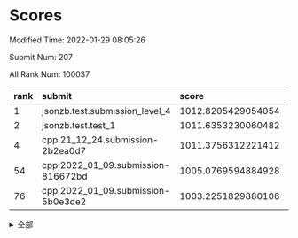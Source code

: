 # Scores

Modified Time: 2022-01-29 08:05:26

Submit Num: 207

All Rank Num: 100037

| rank |               submit               |       score        |       sigma        | pk_num |
| :--- | :--------------------------------- | :----------------- | :----------------- | :----- |
| 1    | jsonzb.test.submission_level_4     | 1012.8205429054054 | 0.7896005101212794 | 1936   |
| 2    | jsonzb.test.test_1                 | 1011.6353230060482 | 0.7808579354669246 | 1931   |
| 4    | cpp.21_12_24.submission-2b2ea0d7   | 1011.3756312221412 | 0.7515620320232165 | 1927   |
| 54   | cpp.2022_01_09.submission-816672bd | 1005.0769594884928 | 0.7345859641968785 | 1939   |
| 76   | cpp.2022_01_09.submission-5b0e3de2 | 1003.2251829880106 | 0.7133712476004865 | 1934   |


<details>
<summary>全部</summary>

| rank |                 submit                 |       score        |       sigma        | pk_num |
| :--- | :------------------------------------- | :----------------- | :----------------- | :----- |
| 1    | jsonzb.test.submission_level_4         | 1012.8205429054054 | 0.7896005101212794 | 1936   |
| 2    | jsonzb.test.test_1                     | 1011.6353230060482 | 0.7808579354669246 | 1931   |
| 3    | gobigger.level_3.submission_level_3_19 | 1011.6022878826511 | 0.7792005758680588 | 1934   |
| 4    | cpp.21_12_24.submission-2b2ea0d7       | 1011.3756312221412 | 0.7515620320232165 | 1927   |
| 5    | gobigger.level_3.submission_level_3_24 | 1010.9777586718775 | 0.7689355574201232 | 1936   |
| 6    | gobigger.level_3.submission_level_3_18 | 1010.8804717028081 | 0.7694962493161807 | 1931   |
| 7    | gobigger.level_3.submission_level_3_49 | 1010.8345386326909 | 0.7879164658731909 | 1933   |
| 8    | gobigger.level_3.submission_level_3_6  | 1010.6400175381406 | 0.7592699531652367 | 1936   |
| 9    | gobigger.level_3.submission_level_3_41 | 1010.5663155318937 | 0.7784998232881933 | 1936   |
| 10   | gobigger.level_3.submission_level_3_10 | 1010.4638837762689 | 0.7431688658253164 | 1933   |
| 11   | gobigger.level_3.submission_level_3_47 | 1010.4005025791658 | 0.7539936983053427 | 1933   |
| 12   | gobigger.level_3.submission_level_3_21 | 1010.3780875584716 | 0.7752215118964206 | 1929   |
| 13   | gobigger.level_3.submission_level_3_12 | 1010.3546332817239 | 0.7492459305156342 | 1928   |
| 14   | gobigger.level_3.submission_level_3_30 | 1010.2814460588944 | 0.7563811314714283 | 1933   |
| 15   | gobigger.level_3.submission_level_3_8  | 1010.2362930163725 | 0.7585102944870853 | 1933   |
| 16   | gobigger.level_3.submission_level_3_13 | 1010.1752967767096 | 0.7539960227986977 | 1932   |
| 17   | gobigger.level_3.submission_level_3_7  | 1010.1731847729385 | 0.7518258460714403 | 1935   |
| 18   | gobigger.level_3.submission_level_3_44 | 1010.1719310838826 | 0.7516222724601804 | 1936   |
| 19   | gobigger.level_3.submission_level_3_33 | 1010.0910412920225 | 0.7591294068805928 | 1932   |
| 20   | gobigger.level_3.submission_level_3_2  | 1010.0817007443774 | 0.7752258224238864 | 1933   |
| 21   | gobigger.level_3.submission_level_3_37 | 1009.985292244348  | 0.7470051803892307 | 1934   |
| 22   | gobigger.level_3.submission_level_3_38 | 1009.9822378033491 | 0.7862743212878099 | 1934   |
| 23   | gobigger.level_3.submission_level_3_45 | 1009.9801739606318 | 0.7791908236338723 | 1930   |
| 24   | gobigger.level_3.submission_level_3_43 | 1009.9388558666321 | 0.7625927299606748 | 1932   |
| 25   | gobigger.level_3.submission_level_3_40 | 1009.9335488377291 | 0.7641729614703497 | 1933   |
| 26   | gobigger.level_3.submission_level_3_48 | 1009.9277910833024 | 0.7662950583382011 | 1934   |
| 27   | gobigger.level_3.submission_level_3_46 | 1009.8520461612472 | 0.7467771714593033 | 1930   |
| 28   | gobigger.level_3.submission_level_3_9  | 1009.8225781287913 | 0.7432721104525413 | 1932   |
| 29   | gobigger.level_3.submission_level_3_14 | 1009.8128184830982 | 0.7562068638394703 | 1931   |
| 30   | gobigger.level_3.submission_level_3_1  | 1009.793990629023  | 0.7439802103997389 | 1932   |
| 31   | gobigger.level_3.submission_level_3_26 | 1009.7423619116616 | 0.759368993174879  | 1934   |
| 32   | gobigger.level_3.submission_level_3_32 | 1009.7297435159834 | 0.7582632256933872 | 1933   |
| 33   | gobigger.level_3.submission_level_3_17 | 1009.694808195667  | 0.7490116431215822 | 1934   |
| 34   | gobigger.level_3.submission_level_3_11 | 1009.691094197912  | 0.7487832924527017 | 1935   |
| 35   | gobigger.level_3.submission_level_3_34 | 1009.6835315730511 | 0.7471868650090109 | 1929   |
| 36   | gobigger.level_3.submission_level_3_35 | 1009.6635408464888 | 0.7388381847621436 | 1933   |
| 37   | gobigger.level_3.submission_level_3_4  | 1009.6295930032561 | 0.7632009427615103 | 1936   |
| 38   | gobigger.level_3.submission_level_3_22 | 1009.5637230984439 | 0.7465213128509556 | 1934   |
| 39   | gobigger.level_3.submission_level_3_0  | 1009.5379815127624 | 0.753998812829689  | 1934   |
| 40   | gobigger.level_3.submission_level_3_29 | 1009.4986966405031 | 0.7357405125135882 | 1927   |
| 41   | gobigger.level_3.submission_level_3_31 | 1009.420912979737  | 0.7484079280919853 | 1933   |
| 42   | gobigger.level_3.submission_level_3_25 | 1009.3757557233151 | 0.7736385016581163 | 1939   |
| 43   | gobigger.level_3.submission_level_3_27 | 1009.3643491056303 | 0.7680331580544123 | 1935   |
| 44   | gobigger.level_3.submission_level_3_3  | 1009.324044048946  | 0.7376179537585472 | 1930   |
| 45   | gobigger.level_3.submission_level_3_16 | 1009.3074940162616 | 0.7518414050514876 | 1931   |
| 46   | gobigger.level_3.submission_level_3_5  | 1009.2523711220813 | 0.7398251721545401 | 1933   |
| 47   | gobigger.level_3.submission_level_3_23 | 1009.1327401091568 | 0.7424176851375434 | 1932   |
| 48   | gobigger.level_3.submission_level_3_15 | 1009.12508258634   | 0.7299813942223484 | 1939   |
| 49   | gobigger.level_3.submission_level_3_42 | 1009.0824038223781 | 0.7640826204749183 | 1930   |
| 50   | gobigger.level_3.submission_level_3_36 | 1008.9845902401628 | 0.7531588996215067 | 1931   |
| 51   | gobigger.level_3.submission_level_3_39 | 1008.9835429067731 | 0.7552104106963039 | 1932   |
| 52   | gobigger.level_3.submission_level_3_28 | 1008.8733732447719 | 0.7416078524711824 | 1930   |
| 53   | gobigger.level_3.submission_level_3_20 | 1008.8543889868588 | 0.7440563240314111 | 1936   |
| 54   | cpp.2022_01_09.submission-816672bd     | 1005.0769594884928 | 0.7345859641968785 | 1939   |
| 55   | gobigger.level_1.submission_level_1_5  | 1005.0244928664885 | 0.7401067754111965 | 1930   |
| 56   | gobigger.level_1.submission_level_1_27 | 1004.643445763106  | 0.7212598123011738 | 1938   |
| 57   | gobigger.level_1.submission_level_1_21 | 1004.2979541862697 | 0.7290899978334582 | 1937   |
| 58   | gobigger.level_1.submission_level_1_36 | 1004.2783884826409 | 0.720863730123711  | 1934   |
| 59   | gobigger.level_1.submission_level_1_25 | 1004.2081007773551 | 0.7213657328917451 | 1935   |
| 60   | gobigger.level_1.submission_level_1_34 | 1004.171694173955  | 0.7066521623725733 | 1933   |
| 61   | gobigger.level_1.submission_level_1_6  | 1004.1162543579911 | 0.722049566722639  | 1937   |
| 62   | gobigger.level_1.submission_level_1_44 | 1004.0180951487569 | 0.7168363261844914 | 1925   |
| 63   | gobigger.level_1.submission_level_1_13 | 1003.9461598625422 | 0.7130056310283921 | 1929   |
| 64   | gobigger.level_1.submission_level_1_0  | 1003.9176492836295 | 0.7183746718085409 | 1933   |
| 65   | gobigger.level_1.submission_level_1_20 | 1003.8587697399726 | 0.7150684324078905 | 1930   |
| 66   | gobigger.level_1.submission_level_1_46 | 1003.7927752844404 | 0.7129936439318828 | 1931   |
| 67   | gobigger.level_1.submission_level_1_33 | 1003.7655932951113 | 0.7214022579507695 | 1934   |
| 68   | gobigger.level_1.submission_level_1_12 | 1003.7613462434447 | 0.7158030763172923 | 1932   |
| 69   | gobigger.level_1.submission_level_1_16 | 1003.7468876636224 | 0.7195057222362998 | 1930   |
| 70   | gobigger.level_1.submission_level_1_42 | 1003.7413665734658 | 0.7168438638697805 | 1936   |
| 71   | gobigger.level_1.submission_level_1_22 | 1003.682364225908  | 0.7179521157292659 | 1935   |
| 72   | gobigger.level_1.submission_level_1_9  | 1003.4535384974695 | 0.717837226172882  | 1931   |
| 73   | gobigger.level_1.submission_level_1_2  | 1003.3806456911758 | 0.7151658997952266 | 1934   |
| 74   | gobigger.level_1.submission_level_1_14 | 1003.3306009777299 | 0.7293485781517549 | 1934   |
| 75   | gobigger.level_1.submission_level_1_28 | 1003.2792614176725 | 0.7188589708386344 | 1932   |
| 76   | cpp.2022_01_09.submission-5b0e3de2     | 1003.2251829880106 | 0.7133712476004865 | 1934   |
| 77   | gobigger.level_1.submission_level_1_43 | 1003.2182954142698 | 0.7136667772412453 | 1933   |
| 78   | gobigger.level_1.submission_level_1_17 | 1003.1817538150663 | 0.7146548096222303 | 1935   |
| 79   | gobigger.level_1.submission_level_1_19 | 1003.179974358361  | 0.710257834007461  | 1932   |
| 80   | gobigger.level_1.submission_level_1_26 | 1003.1758673099755 | 0.7190928041902336 | 1932   |
| 81   | gobigger.level_1.submission_level_1_30 | 1003.1659763553018 | 0.7134964372053635 | 1928   |
| 82   | gobigger.level_1.submission_level_1_1  | 1003.1015663213788 | 0.714010668067     | 1932   |
| 83   | gobigger.level_1.submission_level_1_24 | 1003.0470740060899 | 0.7080207847693689 | 1937   |
| 84   | gobigger.level_1.submission_level_1_41 | 1002.9956553071825 | 0.7212946314546315 | 1933   |
| 85   | gobigger.level_1.submission_level_1_8  | 1002.9772208387498 | 0.7214358735846611 | 1941   |
| 86   | gobigger.level_1.submission_level_1_4  | 1002.9434175850438 | 0.7068583230686045 | 1935   |
| 87   | gobigger.level_1.submission_level_1_32 | 1002.9178396350285 | 0.7095666672874946 | 1930   |
| 88   | gobigger.level_1.submission_level_1_37 | 1002.8515266977524 | 0.6999130049896704 | 1939   |
| 89   | gobigger.level_1.submission_level_1_10 | 1002.7740173131615 | 0.7125212305933947 | 1932   |
| 90   | gobigger.level_1.submission_level_1_15 | 1002.7712376256843 | 0.7083505403672523 | 1939   |
| 91   | gobigger.level_1.submission_level_1_47 | 1002.7446770181892 | 0.7083593869701332 | 1932   |
| 92   | gobigger.level_1.submission_level_1_29 | 1002.719764509335  | 0.7167660477486008 | 1937   |
| 93   | gobigger.level_1.submission_level_1_35 | 1002.6944288466664 | 0.7069847723399318 | 1938   |
| 94   | gobigger.level_1.submission_level_1_38 | 1002.6451800819972 | 0.7083771424983685 | 1930   |
| 95   | gobigger.level_1.submission_level_1_18 | 1002.6150142493922 | 0.7070302253019795 | 1929   |
| 96   | gobigger.level_1.submission_level_1_31 | 1002.6012173231783 | 0.721657796526732  | 1935   |
| 97   | gobigger.level_1.submission_level_1_45 | 1002.4155570153468 | 0.7107591229996127 | 1931   |
| 98   | gobigger.level_1.submission_level_1_48 | 1002.390531640846  | 0.7185155524440974 | 1930   |
| 99   | gobigger.level_1.submission_level_1_40 | 1002.3511251413381 | 0.7202754679607821 | 1934   |
| 100  | gobigger.level_1.submission_level_1_11 | 1002.2717942154698 | 0.7164631073908058 | 1928   |
| 101  | gobigger.level_1.submission_level_1_49 | 1002.2406700770862 | 0.7092649776595604 | 1937   |
| 102  | gobigger.level_1.submission_level_1_39 | 1002.2084471601346 | 0.7050097577844338 | 1929   |
| 103  | gobigger.level_1.submission_level_1_3  | 1002.0525073669843 | 0.713663549437168  | 1932   |
| 104  | gobigger.level_1.submission_level_1_7  | 1001.8441009155014 | 0.7119503261419731 | 1931   |
| 105  | gobigger.level_1.submission_level_1_23 | 1001.4378394318987 | 0.7096667783434745 | 1933   |
| 106  | gobigger.random.submission_random_31   | 997.5886088255808  | 0.700137140119392  | 1935   |
| 107  | gobigger.random.submission_random_35   | 997.2560547937628  | 0.7092375084830471 | 1931   |
| 108  | gobigger.random.submission_random_38   | 996.9019623413127  | 0.7094936248400858 | 1931   |
| 109  | gobigger.random.submission_random_37   | 996.8680554340597  | 0.7035063370034708 | 1935   |
| 110  | gobigger.random.submission_random_15   | 996.7774003241485  | 0.7160077667007753 | 1934   |
| 111  | gobigger.random.submission_random_29   | 996.7706054511241  | 0.7112143091351439 | 1933   |
| 112  | gobigger.random.submission_random_41   | 996.6006903189189  | 0.7208105906238023 | 1935   |
| 113  | gobigger.random.submission_random_47   | 996.599322105169   | 0.7124429008693796 | 1931   |
| 114  | gobigger.random.submission_random_11   | 996.5958831899216  | 0.7017138565411354 | 1933   |
| 115  | gobigger.random.submission_random_22   | 996.5785652248645  | 0.7081780656394017 | 1931   |
| 116  | gobigger.random.submission_random_16   | 996.5573367588195  | 0.7239041596008289 | 1935   |
| 117  | gobigger.random.submission_random_0    | 996.5269220697168  | 0.7246269852870244 | 1927   |
| 118  | gobigger.random.submission_random_3    | 996.4755934596559  | 0.6991728279959458 | 1935   |
| 119  | gobigger.random.submission_random_18   | 996.4618438906358  | 0.7026751715067494 | 1933   |
| 120  | gobigger.random.submission_random_17   | 996.3973438887602  | 0.699717950835202  | 1935   |
| 121  | gobigger.random.submission_random_25   | 996.3513265818551  | 0.7047109798846654 | 1932   |
| 122  | gobigger.random.submission_random_36   | 996.2481292159357  | 0.7098578193302311 | 1929   |
| 123  | gobigger.random.submission_random_28   | 996.2366112005325  | 0.7065639483123006 | 1932   |
| 124  | gobigger.random.submission_random_45   | 996.2307751692545  | 0.6932536837273126 | 1931   |
| 125  | gobigger.random.submission_random_23   | 996.1434955766488  | 0.7083498070359977 | 1936   |
| 126  | gobigger.random.submission_random_43   | 996.1164286414889  | 0.6998149011800766 | 1934   |
| 127  | gobigger.random.submission_random_21   | 996.1152313177811  | 0.710393179987069  | 1936   |
| 128  | gobigger.random.submission_random_6    | 996.089963281792   | 0.7098305107720237 | 1936   |
| 129  | gobigger.random.submission_random_40   | 996.0778336634881  | 0.7141659775351998 | 1935   |
| 130  | gobigger.random.submission_random_14   | 995.9696011620807  | 0.7075924437816093 | 1931   |
| 131  | gobigger.random.submission_random_12   | 995.9037104160526  | 0.70839409348338   | 1939   |
| 132  | gobigger.random.submission_random_39   | 995.8795986578199  | 0.6947758557804106 | 1936   |
| 133  | gobigger.random.submission_random_32   | 995.8713053226206  | 0.7201957206625794 | 1934   |
| 134  | gobigger.random.submission_random_7    | 995.8685396899582  | 0.7157413663885361 | 1934   |
| 135  | gobigger.random.submission_random_9    | 995.861406941437   | 0.6941742472541501 | 1934   |
| 136  | gobigger.random.submission_random_19   | 995.8530890694415  | 0.7105941527172106 | 1935   |
| 137  | gobigger.random.submission_random_30   | 995.7687750601054  | 0.7119485991447454 | 1936   |
| 138  | gobigger.random.submission_random_10   | 995.7407114559932  | 0.7268671528166109 | 1940   |
| 139  | gobigger.random.submission_random_20   | 995.7197802843029  | 0.7174841727448271 | 1931   |
| 140  | gobigger.random.submission_random_42   | 995.605986514733   | 0.7091715842392304 | 1931   |
| 141  | gobigger.random.submission_random_44   | 995.6017291849706  | 0.7097130277554649 | 1933   |
| 142  | gobigger.random.submission_random_13   | 995.5714862224324  | 0.7179837076571239 | 1930   |
| 143  | gobigger.random.submission_random_4    | 995.5491725635014  | 0.7189095281233936 | 1932   |
| 144  | gobigger.random.submission_random_33   | 995.5204332003     | 0.7140076829847009 | 1931   |
| 145  | gobigger.random.submission_random_49   | 995.5158096669048  | 0.7095654229281213 | 1934   |
| 146  | gobigger.random.submission_random_46   | 995.4766577728305  | 0.7077925679351211 | 1933   |
| 147  | gobigger.random.submission_random_8    | 995.3746003783037  | 0.7105757643094346 | 1935   |
| 148  | gobigger.random.submission_random_48   | 995.3415885952362  | 0.7023064653669275 | 1934   |
| 149  | gobigger.random.submission_random_26   | 995.2772581251354  | 0.7117440862819898 | 1931   |
| 150  | gobigger.random.submission_random_24   | 995.1103392366657  | 0.7105309758108603 | 1931   |
| 151  | gobigger.random.submission_random_2    | 995.0856108175594  | 0.7097021278421407 | 1932   |
| 152  | gobigger.random.submission_random_34   | 995.0532321543808  | 0.7018976177001292 | 1936   |
| 153  | gobigger.random.submission_random_27   | 994.9514679812671  | 0.7061531560296439 | 1934   |
| 154  | gobigger.level_2.submission_level_2_12 | 994.5455741114731  | 0.7327394569843758 | 1930   |
| 155  | gobigger.random.submission_random_5    | 994.4300595694401  | 0.7126515417829933 | 1934   |
| 156  | gobigger.random.submission_random_1    | 993.8470359712921  | 0.7243810153324673 | 1934   |
| 157  | gobigger.level_2.submission_level_2_0  | 993.604187334446   | 0.7350692983461885 | 1932   |
| 158  | gobigger.level_2.submission_level_2_46 | 993.5459837165662  | 0.7251247896699488 | 1934   |
| 159  | gobigger.level_2.submission_level_2_3  | 993.3462747564433  | 0.7362948424960599 | 1937   |
| 160  | gobigger.level_2.submission_level_2_42 | 993.2998597998422  | 0.7575981139992519 | 1933   |
| 161  | gobigger.level_2.submission_level_2_1  | 993.1806228943426  | 0.7277905852734893 | 1935   |
| 162  | gobigger.level_2.submission_level_2_27 | 993.1245127330868  | 0.7354938430669588 | 1932   |
| 163  | gobigger.level_2.submission_level_2_31 | 992.988516037024   | 0.745786034111988  | 1936   |
| 164  | gobigger.level_2.submission_level_2_36 | 992.9668623853188  | 0.7378134616400011 | 1933   |
| 165  | gobigger.level_2.submission_level_2_17 | 992.9167026064265  | 0.7230060283235367 | 1934   |
| 166  | gobigger.level_2.submission_level_2_5  | 992.8818714681059  | 0.7403424353231534 | 1932   |
| 167  | gobigger.level_2.submission_level_2_26 | 992.7989004477988  | 0.741163199328904  | 1934   |
| 168  | gobigger.level_2.submission_level_2_40 | 992.7375377523728  | 0.7500537575516099 | 1928   |
| 169  | gobigger.level_2.submission_level_2_29 | 992.5414104771003  | 0.7424257684218267 | 1931   |
| 170  | gobigger.level_2.submission_level_2_19 | 992.4965701854009  | 0.7254326188229314 | 1939   |
| 171  | gobigger.level_2.submission_level_2_4  | 992.4813658188854  | 0.7563843239215692 | 1934   |
| 172  | gobigger.level_2.submission_level_2_35 | 992.3877614023806  | 0.743976751711383  | 1937   |
| 173  | gobigger.level_2.submission_level_2_30 | 992.3707953262118  | 0.7565004340282522 | 1937   |
| 174  | gobigger.level_2.submission_level_2_48 | 992.3587029826472  | 0.7309542685323651 | 1931   |
| 175  | gobigger.level_2.submission_level_2_49 | 992.3498690195688  | 0.7486942508356978 | 1931   |
| 176  | gobigger.level_2.submission_level_2_10 | 992.3324871586524  | 0.7347043830013478 | 1932   |
| 177  | gobigger.level_2.submission_level_2_15 | 992.2915353332322  | 0.7435418121186423 | 1931   |
| 178  | gobigger.level_2.submission_level_2_47 | 992.281266716423   | 0.732473930226947  | 1931   |
| 179  | gobigger.level_2.submission_level_2_25 | 992.2260144569813  | 0.7552915182118541 | 1935   |
| 180  | gobigger.level_2.submission_level_2_6  | 992.2049292905775  | 0.7512349925451548 | 1934   |
| 181  | gobigger.level_2.submission_level_2_39 | 992.1692057242561  | 0.7399814929577826 | 1933   |
| 182  | gobigger.level_2.submission_level_2_11 | 992.0706226340885  | 0.7593479400663689 | 1929   |
| 183  | gobigger.level_2.submission_level_2_14 | 992.0691494372113  | 0.7591800254167009 | 1929   |
| 184  | gobigger.level_2.submission_level_2_28 | 992.0383756304648  | 0.7417413420851536 | 1935   |
| 185  | gobigger.level_2.submission_level_2_32 | 992.0233138202987  | 0.7486321203726956 | 1936   |
| 186  | gobigger.level_2.submission_level_2_37 | 991.8876579598681  | 0.7494764346605155 | 1932   |
| 187  | gobigger.level_2.submission_level_2_20 | 991.8794868079094  | 0.7591441308681848 | 1934   |
| 188  | gobigger.level_2.submission_level_2_44 | 991.8394291845345  | 0.7453657977105264 | 1935   |
| 189  | gobigger.level_2.submission_level_2_9  | 991.8335068251537  | 0.7404250393893588 | 1930   |
| 190  | gobigger.level_2.submission_level_2_8  | 991.6422328385238  | 0.7521407401927775 | 1934   |
| 191  | gobigger.level_2.submission_level_2_43 | 991.6350487742051  | 0.758270610331357  | 1926   |
| 192  | gobigger.level_2.submission_level_2_41 | 991.5660338165037  | 0.7439463217875012 | 1933   |
| 193  | gobigger.level_2.submission_level_2_16 | 991.5496233373427  | 0.7393150725262566 | 1931   |
| 194  | gobigger.level_2.submission_level_2_21 | 991.5012902048655  | 0.7583036048499086 | 1938   |
| 195  | gobigger.level_2.submission_level_2_33 | 991.4912474261632  | 0.754286640184405  | 1934   |
| 196  | gobigger.level_2.submission_level_2_13 | 991.487667423391   | 0.7510329088131882 | 1929   |
| 197  | gobigger.level_2.submission_level_2_18 | 991.4608177974562  | 0.7458437657344764 | 1926   |
| 198  | gobigger.level_2.submission_level_2_23 | 991.4352092939441  | 0.7432244146534722 | 1934   |
| 199  | gobigger.level_2.submission_level_2_24 | 991.3941497783804  | 0.7450544615299661 | 1931   |
| 200  | gobigger.level_2.submission_level_2_7  | 991.3752010758781  | 0.7462707915411728 | 1938   |
| 201  | gobigger.level_2.submission_level_2_22 | 991.2751783187066  | 0.7466580066476677 | 1931   |
| 202  | gobigger.level_2.submission_level_2_2  | 990.5938919599467  | 0.7733124770617024 | 1938   |
| 203  | gobigger.level_2.submission_level_2_34 | 990.2174706439769  | 0.7927812560064224 | 1935   |
| 204  | gobigger.level_2.submission_level_2_45 | 990.0977178336349  | 0.7702441143120133 | 1933   |
| 205  | gobigger.level_2.submission_level_2_38 | 989.9163115515515  | 0.7695839842611496 | 1935   |
| 206  | gobigger.none.submission_none_1        | 977.8574840618628  | 1.309173030823066  | 1936   |
| 207  | gobigger.none.submission_none_0        | 975.6564128017706  | 1.4752233324723913 | 1927   |

</details>
